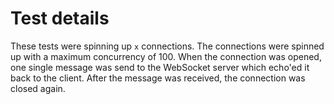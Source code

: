 # Test details

These tests were spinning up `x` connections. The connections were spinned up
with a maximum concurrency of 100. When the connection was opened, one single
message was send to the WebSocket server which echo'ed it back to the client.
After the message was received, the connection was closed again.
